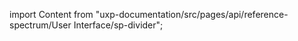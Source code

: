 
import Content from "uxp-documentation/src/pages/api/reference-spectrum/User Interface/sp-divider";

<Content query="product=photoshop"/>

